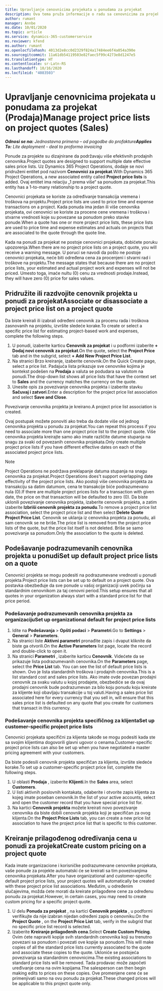 ```yaml
---
title: Upravljanje cenovnicima projekata u ponudama za projekat
description: Ova tema pruža informacije o radu sa cenovnicima za projekat u ponudama. (Sales)
author: rumant
manager: Annbe
ms.date: 10/01/2020
ms.topic: article
ms.service: dynamics-365-customerservice
ms.reviewer: kfend
ms.author: rumant
ms.openlocfilehash: 4013d2e8cc0d2329f824a17484ee6f4a054a390e
ms.sourcegitcommit: 11a61db54119503e82faec5f99c4273e8d1247e5
ms.translationtype: HT
ms.contentlocale: sr-Latn-RS
ms.lasthandoff: 10/16/2020
ms.locfileid: "4083503"
---
```

# <a name="manage-project-price-lists-on-project-quotes-sales"></a><span data-ttu-id="b322e-104">Upravljanje cenovnicima projekata u ponudama za projekat (Prodaja)</span><span class="sxs-lookup"><span data-stu-id="b322e-104">Manage project price lists on project quotes (Sales)</span></span>

<span data-ttu-id="b322e-105">_**Odnosi se na:** Jednostavna primena – od pogodbe do profakture_</span><span class="sxs-lookup"><span data-stu-id="b322e-105">_**Applies To:** Lite deployment - deal to proforma invoicing_</span></span>

<span data-ttu-id="b322e-106">Ponude za projekte su dizajnirane da podržavaju više efektivnih prodajnih cenovnika.</span><span class="sxs-lookup"><span data-stu-id="b322e-106">Project quotes are designed to support multiple date effective sales price lists.</span></span> <span data-ttu-id="b322e-107">Uz Dynamics 365 Project Operations, dodaje se novi pridruženi entitet pod nazivom **Cenovnici za projekat**.</span><span class="sxs-lookup"><span data-stu-id="b322e-107">With Dynamics 365 Project Operations, a new associated entity called **Project price lists** is added.</span></span> <span data-ttu-id="b322e-108">Ovaj entitet ima relaciju „1 prema više“ sa ponudom za projekat.</span><span class="sxs-lookup"><span data-stu-id="b322e-108">This entity has a 1-to-many relationship to a project quote.</span></span>

<span data-ttu-id="b322e-109">Cenovnici projekata se koriste za određivanje transakcija vremena i troškova na projektu.</span><span class="sxs-lookup"><span data-stu-id="b322e-109">Project price lists are used to price time and expense transactions on a project.</span></span> <span data-ttu-id="b322e-110">Kada ponuda ima jedan ili više cenovnika projekata, ovi cenovnici se koriste za procene cene vremena i troškova i stvarne vrednosti koje su povezane sa ponudom preko stavke ponude.</span><span class="sxs-lookup"><span data-stu-id="b322e-110">When a quote has one or more project price lists, these price lists are used to price time and expense estimates and actuals on projects that are associated to the quote through the quote line.</span></span>

<span data-ttu-id="b322e-111">Kada na ponudi za projekat ne postoje cenovnici projekata, dobićete poruku upozorenja.</span><span class="sxs-lookup"><span data-stu-id="b322e-111">When there are no project price lists on a project quote, you will receive a warning message.</span></span> <span data-ttu-id="b322e-112">U poruci se navodi da pošto ne postoje cenovnici projekata, neće biti određena cena za procenjeni i stvarni rad i troškove na projektu.</span><span class="sxs-lookup"><span data-stu-id="b322e-112">The message states that because there are no project price lists, your estimated and actual project work and expenses will not be priced.</span></span> <span data-ttu-id="b322e-113">Umesto toga, imaće nultu (0) cenu za vrednosti prodaje.</span><span class="sxs-lookup"><span data-stu-id="b322e-113">Instead, they will have zero (0) price for sales values.</span></span>

## <a name="associate-or-disassociate-a-project-price-list-on-a-project-quote"></a><span data-ttu-id="b322e-114">Pridružite ili razdvojite cenovnik projekta u ponudi za projekat</span><span class="sxs-lookup"><span data-stu-id="b322e-114">Associate or disassociate a project price list on a project quote</span></span>

<span data-ttu-id="b322e-115">Da biste kreirali ili izabrali određeni cenovnik za procenu rada i troškova zasnovanih na projektu, izvršite sledeće korake.</span><span class="sxs-lookup"><span data-stu-id="b322e-115">To create or select a specific price list for estimating project-based work and expenses, complete the following steps.</span></span>

1. <span data-ttu-id="b322e-116">U ponudi, izaberite karticu **Cenovnik za projekat** i u podformi izaberite **+ Dodaj novi cenovnik za projekat**.</span><span class="sxs-lookup"><span data-stu-id="b322e-116">On the quote, select the **Project Price** tab and in the subgrid, select **+ Add New Project Price List**.</span></span>
2. <span data-ttu-id="b322e-117">Na stranici Brzo kreiranje, izaberite cenovnik.</span><span class="sxs-lookup"><span data-stu-id="b322e-117">On the Quick Create page, select a price list.</span></span> <span data-ttu-id="b322e-118">Padajuća lista prikazuje sve cenovnike kojima je kontekst podešen na **Prodaja** a valuta se podudara sa valutom na ponudi.</span><span class="sxs-lookup"><span data-stu-id="b322e-118">The drop-down list shows all price lists that have the context set to **Sales** and the currency matches the currency on the quote.</span></span>
4. <span data-ttu-id="b322e-119">Unesite opis za povezivanje cenovnika projekta i izaberite stavku **Sačuvaj i zatvori**.</span><span class="sxs-lookup"><span data-stu-id="b322e-119">Enter a description for the project price list association and select **Save and Close**.</span></span>

<span data-ttu-id="b322e-120">Povezivanje cenovnika projekta je kreirano.</span><span class="sxs-lookup"><span data-stu-id="b322e-120">A project price list association is created.</span></span>

<span data-ttu-id="b322e-121">Ovaj postupak možete ponoviti ako treba da dodate više od jednog cenovnika projekta u ponudu za projekat.</span><span class="sxs-lookup"><span data-stu-id="b322e-121">You can repeat this process if you need to associate more than one project price list to the project quote.</span></span> <span data-ttu-id="b322e-122">Više cenovnika projekta kreirajte samo ako imate različite datume stupanja na snagu za svaki od povezanih cenovnika projekata.</span><span class="sxs-lookup"><span data-stu-id="b322e-122">Only create multiple project price lists if you have different effective dates on each of the associated project price lists.</span></span>

> [!NOTE]
> <span data-ttu-id="b322e-123">Project Operations ne podržava preklapanje datuma stupanja na snagu cenovnika za projekat.</span><span class="sxs-lookup"><span data-stu-id="b322e-123">Project Operations does't support overlapping date effectivity of the project price lists.</span></span> <span data-ttu-id="b322e-124">Ako postoji više cenovnika projekta za transakciju sa datim datumom, cena te transakcije biće podrazumevano nula (0).</span><span class="sxs-lookup"><span data-stu-id="b322e-124">If there are multiple project prices lists for a transaction with given date, the price on that transaction will be defaulted to zero (0).</span></span>
<span data-ttu-id="b322e-125">Da biste uklonili povezivanje cenovnika projekta, izaberite cenovnik projekta, a zatim izaberite **Izbriši cenovnik projekta za ponudu**.</span><span class="sxs-lookup"><span data-stu-id="b322e-125">To remove a project price list association, select the project price list and then select **Delete Quote Project Price List**.</span></span> <span data-ttu-id="b322e-126">Cenovnik se uklanja iz cenovnika projekta za ponudu, ali sam cenovnik se ne briše.</span><span class="sxs-lookup"><span data-stu-id="b322e-126">The price list is removed from the project price lists of the quote, but the price list itself is not deleted.</span></span> <span data-ttu-id="b322e-127">Briše se samo povezivanje sa ponudom.</span><span class="sxs-lookup"><span data-stu-id="b322e-127">Only the association to the quote is deleted.</span></span>

## <a name="set-up-default-project-price-lists-on-a-quote"></a><span data-ttu-id="b322e-128">Podešavanje podrazumevanih cenovnika projekta u ponudi</span><span class="sxs-lookup"><span data-stu-id="b322e-128">Set up default project price lists on a quote</span></span>

<span data-ttu-id="b322e-129">Cenovnici projekta se mogu podesiti na podrazumevane vrednosti u ponudi projekta.</span><span class="sxs-lookup"><span data-stu-id="b322e-129">Project price lists can be set up to default on a project quote.</span></span> <span data-ttu-id="b322e-130">Ova postavka obezbeđuje da sve ponude u vašoj organizaciji uvek počinju sa standardnim cenovnikom za taj cenovni period.</span><span class="sxs-lookup"><span data-stu-id="b322e-130">This setup ensures that all quotes in your organization always start with a standard price list for that price period.</span></span>

### <a name="set-up-organizational-default-for-project-price-lists"></a><span data-ttu-id="b322e-131">Podešavanje podrazumevanih cenovnika projekta za organizaciju</span><span class="sxs-lookup"><span data-stu-id="b322e-131">Set up organizational default for project price lists</span></span>

1. <span data-ttu-id="b322e-132">Idite na **Podešavanja** > **Opšti podaci** > **Parametri**.</span><span class="sxs-lookup"><span data-stu-id="b322e-132">Go to **Settings** > **General** > **Parameters**.</span></span>
2. <span data-ttu-id="b322e-133">Na stranici liste **Aktivni parametri** pronađite zapis i dvaput kliknite da biste ga otvorili.</span><span class="sxs-lookup"><span data-stu-id="b322e-133">On the **Active Parameters** list page, locate the record and double-click to open it.</span></span> 
3. <span data-ttu-id="b322e-134">Na stranici **Parametri** , izaberite karticu **Cenovnik**. Videćete da se prikazuje lista podrazumevanih cenovnika.</span><span class="sxs-lookup"><span data-stu-id="b322e-134">On the **Parameters** page, select the **Price List** tab. You can see the list of default price lists is shown.</span></span> <span data-ttu-id="b322e-135">Ovo je lista standardnih troškova i prodajnih cenovnika.</span><span class="sxs-lookup"><span data-stu-id="b322e-135">This is a list standard cost and sales price lists.</span></span> <span data-ttu-id="b322e-136">Ako imate ovde povezan prodajni cenovnik za svaku valutu u kojoj prodajete, obezbediće se da ovaj prodajni cenovnik bude podrazumevan za bilo koju ponudu koju kreirate za klijente koji obavljaju transakcije u toj valuti.</span><span class="sxs-lookup"><span data-stu-id="b322e-136">Having a sales price list associated here for every currency that you sell in, will ensure that this sales price list is defaulted on any quote that you create for customers that transact in this currency.</span></span>

### <a name="set-up-customer-specific-project-price-lists"></a><span data-ttu-id="b322e-137">Podešavanje cenovnika projekta specifičnog za klijenta</span><span class="sxs-lookup"><span data-stu-id="b322e-137">Set up customer-specific project price lists</span></span>

<span data-ttu-id="b322e-138">Cenovnici projekata specifični za klijenta takođe se mogu podesiti kada ste sa svojim klijentima dogovorili glavni ugovor o cenama.</span><span class="sxs-lookup"><span data-stu-id="b322e-138">Customer-specific project price lists can also be set up when you have negotiated a master pricing agreement with your customers.</span></span>

<span data-ttu-id="b322e-139">Da biste podesili cenovnik projekta specifičan za klijenta, izvršite sledeće korake.</span><span class="sxs-lookup"><span data-stu-id="b322e-139">To set up a customer-specific project price list, complete the following steps.</span></span>

1. <span data-ttu-id="b322e-140">U oblasti **Prodaja** , izaberite **Klijenti**.</span><span class="sxs-lookup"><span data-stu-id="b322e-140">In the **Sales** area, select **Customers**.</span></span>
2. <span data-ttu-id="b322e-141">U listi aktivnih poslovnih kontakata, odaberite i otvorite zapis klijenta za kojeg imate poseban cenovnik.</span><span class="sxs-lookup"><span data-stu-id="b322e-141">In the list of your active accounts, select and open the customer record that you have special price list for.</span></span>
3. <span data-ttu-id="b322e-142">Na kartici **Cenovnik projekta** možete kreirati novo povezivanje cenovnika da biste dobili cenovnik projekta koji je specifičan za ovog klijenta.</span><span class="sxs-lookup"><span data-stu-id="b322e-142">On the **Project Price Lists** tab, you can create a new price list association to have the project price list that is specific to this customer.</span></span>

## <a name="create-custom-pricing-on-a-project-quote"></a><span data-ttu-id="b322e-143">Kreiranje prilagođenog određivanja cena u ponudi za projekat</span><span class="sxs-lookup"><span data-stu-id="b322e-143">Create custom pricing on a project quote</span></span>

<span data-ttu-id="b322e-144">Kada imate organizacione i korisničke podrazumevane cenovnike projekata, vaše ponude za projekte automatski će se kreirati sa tim povezivanjima cenovnika projekata.</span><span class="sxs-lookup"><span data-stu-id="b322e-144">After you have organizational and customer-specific default project price lists, your project quotes will automatically be created with these project price list associations.</span></span> <span data-ttu-id="b322e-145">Međutim, u određenim slučajevima, možda ćete morati da kreirate prilagođene cene za određenu ponudu za projekat.</span><span class="sxs-lookup"><span data-stu-id="b322e-145">However, in certain cases, you may need to create custom pricing for a specific project quote.</span></span> 

1. <span data-ttu-id="b322e-146">U delu **Ponuda za projekat** , na kartici **Cenovnik projekta** , u podformi verifikujte da nije izabran nijedan određeni zapis o cenovniku.</span><span class="sxs-lookup"><span data-stu-id="b322e-146">On the **Project Quote** , on the **Project Price List** tab, verify in the subgrid that no specific price list record is selected.</span></span>
2. <span data-ttu-id="b322e-147">Izaberite **Kreiranje prilagođenih cena**.</span><span class="sxs-lookup"><span data-stu-id="b322e-147">Select **Create Custom Pricing**.</span></span> <span data-ttu-id="b322e-148">Ovim ćete napraviti kopije svih standardnih cenovnika koji su trenutno povezani sa ponudom i povezati ove kopije sa ponudom.</span><span class="sxs-lookup"><span data-stu-id="b322e-148">This will make copies of all the standard price lists currently associated to the quote and associate these copies to the quote.</span></span> <span data-ttu-id="b322e-149">Ukloniće se postojeća povezivanja sa standardnim cenovnicima.</span><span class="sxs-lookup"><span data-stu-id="b322e-149">The existing associations to standard price lists will be removed.</span></span> <span data-ttu-id="b322e-150">Tada prodavac može započeti uređivanje cena na ovim kopijama.</span><span class="sxs-lookup"><span data-stu-id="b322e-150">The salesperson can then begin making edits to prices on these copies.</span></span> <span data-ttu-id="b322e-151">Ove promenjene cene će se primenjivati samo na ovu ponudu za projekat.</span><span class="sxs-lookup"><span data-stu-id="b322e-151">These changed prices will be applicable to this project quote only.</span></span>
